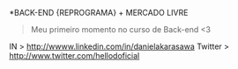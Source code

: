 *BACK-END {REPROGRAMA} + MERCADO LIVRE

> Meu primeiro momento no curso de Back-end <3

IN > http://wwww.linkedin.com/in/danielakarasawa
Twitter > http://www.twitter.com/hellodoficial 
